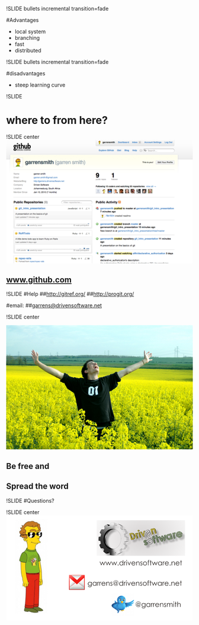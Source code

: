 !SLIDE bullets incremental transition=fade

#Advantages
* local system
* branching
* fast
* distributed

!SLIDE bullets incremental transition=fade

#disadvantages
* steep learning curve

!SLIDE
# where to from here?

!SLIDE center
![github](github.png)
## www.github.com

!SLIDE
#Help
##http://gitref.org/
##http://progit.org/
  
#email:
##garrens@drivensoftware.net

!SLIDE center

![spread the word](be_free.jpg)
## Be free and
## Spread the word

!SLIDE
#Questions?

!SLIDE center
![me](Contact.png)
 
